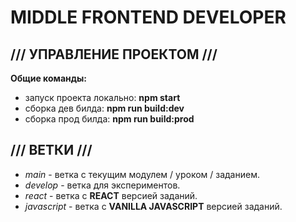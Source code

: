 # MIDDLE FRONTEND DEVELOPER

## /// УПРАВЛЕНИЕ ПРОЕКТОМ ///
**Общие команды:**
- запуск проекта локально: **npm start**
- сборка дев билда: **npm run build:dev**
- сборка прод билда: **npm run build:prod**

## /// ВЕТКИ ///
- _main_ - ветка с текущим модулем / уроком / заданием.
- _develop_ - ветка для экспериментов.
- _react_ - ветка с **REACT** версией заданий.
- _javascript_ - ветка с **VANILLA JAVASCRIPT** версией заданий.
